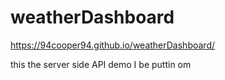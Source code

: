 # weatherDashboard

https://94cooper94.github.io/weatherDashboard/

this the server side API demo I be puttin om
